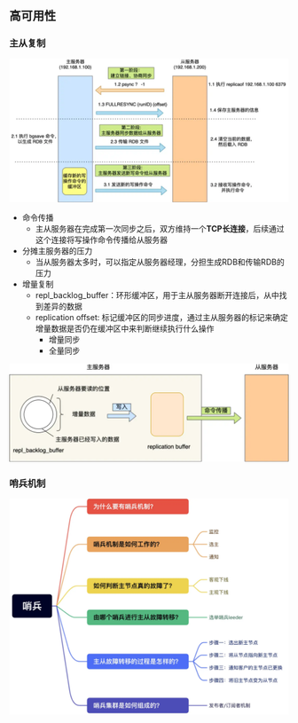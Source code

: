 ## 高可用性
### 主从复制
![img.png](imgs%2Fimg.png)

- 命令传播
  - 主从服务器在完成第一次同步之后，双方维持一个**TCP长连接**，后续通过这个连接将写操作命令传播给从服务器
- 分摊主服务器的压力
  - 当从服务器太多时，可以指定从服务器经理，分担生成RDB和传输RDB的压力
- 增量复制
  - repl_backlog_buffer：环形缓冲区，用于主从服务器断开连接后，从中找到差异的数据
  - replication offset: 标记缓冲区的同步进度，通过主从服务器的标记来确定增量数据是否仍在缓冲区中来判断继续执行什么操作
    - 增量同步
    - 全量同步

![img_1.png](imgs%2Fimg_1.png)
### 哨兵机制
![img_2.png](imgs%2Fimg_2.png)

